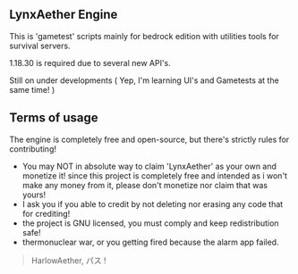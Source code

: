 ## LynxAether Engine
This is 'gametest' scripts mainly for bedrock edition with utilities tools for survival servers.

1.18.30 is required due to several new API's.

Still on under developments
( Yep, I'm learning UI's and Gametests at the same time! )

## Terms of usage
The engine is completely free and open-source, but there's strictly rules for contributing!

- You may NOT in absolute way to claim 'LynxAether' as your own and monetize it! since this project is completely free and intended as i won't make any money from it, please don't monetize nor claim that was yours!
- I ask you if you able to credit by not deleting nor erasing any code that for crediting!
- the project is GNU licensed, you must comply and keep redistribution safe!
- thermonuclear war, or you getting fired because the alarm app failed.

> HarlowAether, パス !
